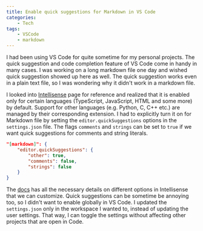 ```yaml
---
title: Enable quick suggestions for Markdown in VS Code
categories:
    - Tech
tags:
    - VSCode
    - markdown
---
```


I had been using VS Code for quite sometime for my personal projects. The quick suggestion and code completion feature of VS Code come in handy in many cases. I was working on a long markdown file one day and wished quick suggestion showed up here as well. The quick suggestion works even in a plain text file, so I was wondering why it didn't work in a markdown file.

I looked into [Intellisense](https://code.visualstudio.com/docs/editor/intellisense) page for reference and realized that it is enabled only for certain languages (TypeScript, JavaScript, HTML and some more) by default. Support for other languages (e.g. Python, C, C++ etc.) are managed by their corresponding extension. I had to explicitly turn it on for Markdown file by setting the `editor.quickSuggestions` options in the `settings.json` file. The flags `comments` and `strings` can be set to `true` if we want quick suggestions for comments and string literals.

```json
"[markdown]": {
    "editor.quickSuggestions": {
        "other": true,
        "comments": false,
        "strings": false
    }
}
```

The [docs](https://code.visualstudio.com/docs/editor/intellisense#_customizing-intellisense) has all the necessary details on different options in Intellisense that we can customize. Quick suggestions can be sometime be annoying too, so I didn't want to enable globally in VS Code. I updated the `settings.json` only in the workspace I wanted to, instead of updating the user settings. That way, I can toggle the settings without affecting other projects that are open in Code.
